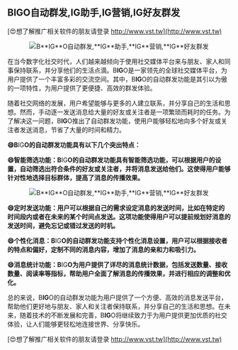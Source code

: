 ## **B**IG**O自动群发,**IG**助手,**IG**营销,**IG**好友群发**

[😍想了解推广相关软件的朋友请登录 http://www.vst.tw](http://www.vst.tw)

 <center><img src="https://vst.tw/MP4/tuiguang/png/4.png" alt="B**IG**O自动群发,**IG**助手,**IG**营销,**IG**好友群发"></center>

在当今数字化社交时代，人们越来越倾向于使用社交媒体平台来与朋友、家人和同事保持联系，并分享他们的生活点滴。B**IG**O是一家领先的全球社交媒体平台，为用户提供了一个丰富多彩的交流空间。其中，B**IG**O的自动群发功能是其引以为傲的一项特性，为用户提供了更便捷、高效的群发体验。

随着社交网络的发展，用户希望能够与更多的人建立联系，并分享自己的生活和思想。然而，手动逐一发送消息给大量的好友或关注者是一项繁琐而耗时的任务。为了解决这一问题，B**IG**O推出了自动群发功能，使用户能够轻松地向多个好友或关注者发送消息，节省了大量的时间和精力。

**😄B**IG**O的自动群发功能具有以下几个突出特点：**

**😄智能筛选功能：B**IG**O的自动群发功能具有智能筛选功能，可以根据用户的设置，自动筛选出符合条件的好友或关注者，并将消息发送给他们。这使得用户能够针对性地选择目标群体，提高了消息的传播效果。**

 <center><img src="https://vst.tw/MP4/tuiguang/png/8.png" alt="B**IG**O自动群发,**IG**助手,**IG**营销,**IG**好友群发"></center>

**😄定时发送功能：用户可以根据自己的需求设定消息的发送时间，比如在特定的时间段内或者在未来的某个时间点发送。这项功能使得用户可以提前规划好消息的发送时间，避免忘记或错过发送的时机。**

**😄个性化消息：B**IG**O的自动群发功能支持个性化消息设置，用户可以根据接收者的特点和偏好，定制不同的消息内容，增加了消息的亲和力和吸引力。**

**😄消息统计功能：B**IG**O为用户提供了详尽的消息统计数据，包括发送数量、接收数量、阅读率等指标，帮助用户全面了解消息的传播效果，并进行相应的调整和优化。**

总的来说，B**IG**O的自动群发功能为用户提供了一个方便、高效的消息发送平台，帮助他们更好地与朋友、家人和关注者保持联系，并分享自己的生活和思想。在未来，随着技术的不断发展和完善，B**IG**O将继续致力于为用户提供更加优质的社交体验，让人们能够更轻松地连接世界、分享快乐。

[😍想了解推广相关软件的朋友请登录 http://www.vst.tw](http://www.vst.tw)



